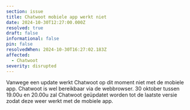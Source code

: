 ```yaml
---
section: issue
title: Chatwoot mobiele app werkt niet
date: 2024-10-30T12:27:00.000Z
resolved: true
draft: false
informational: false
pin: false
resolvedWhen: 2024-10-30T16:27:02.183Z
affected:
  - Chatwoot
severity: disrupted
---
```

Vanwege een update werkt Chatwoot op dit moment niet met de mobiele app. Chatwoot is wel bereikbaar via de webbrowser. 30 oktober tussen 19.00u en 20.00u zal Chatwoot geüpdatet worden tot de laatste versie zodat deze weer werkt met de mobiele app.